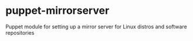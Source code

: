 puppet-mirrorserver
===================

Puppet module for setting up a mirror server for Linux distros and software repositories
